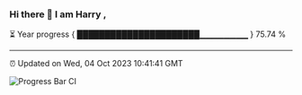 ### Hi there 👋 I am Harry , 

⏳ Year progress { ██████████████████████▁▁▁▁▁▁▁▁ } 75.74 %

---

⏰ Updated on Wed, 04 Oct 2023 10:41:41 GMT

![Progress Bar CI](https://github.com/duykhang68/duykhang68/workflows/Progress%20Bar%20CI/badge.svg)
